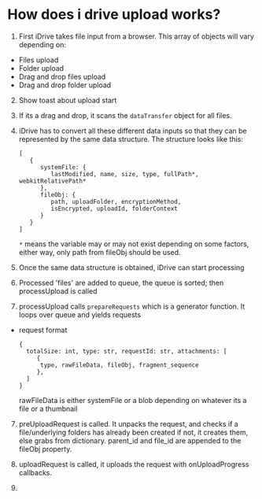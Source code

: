 # How does i drive upload works?

1) First iDrive takes file input from a browser. This array of objects will vary depending on:
 - Files upload
 - Folder upload
 - Drag and drop files upload
 - Drag and drop folder upload

2) Show toast about upload start

2) If its a drag and drop, it scans the `dataTransfer` object for all files.


3) iDrive has to convert all these different data inputs so that they can be 
represented by the same data structure. The structure looks like this:
 
   ``` 
   [  
      {  
         systemFile: {
            lastModified, name, size, type, fullPath*, webkitRelativePath*
         }, 
         fileObj: {
            path, uploadFolder, encryptionMethod, 
            isEncrypted, uploadId, folderContext
         }
      }
   ]
   ```

   `*` means the variable may or may not exist depending on some factors, either way, only path from fileObj should be used.


5) Once the same data structure is obtained, iDrive can start processing


5) Processed 'files' are added to queue, the queue is sorted; then processUpload is called


6) processUpload calls `prepareRequests` which is a generator function. It loops over queue and yields requests
 - request format
    ```
   {
      totalSize: int, type: str, requestId: str, attachments: [
         {
          type, rawFileData, fileObj, fragment_sequence
         },
      ]
   }
    ```
   
   rawFileData is either systemFile or a blob depending on whatever its a file or a thumbnail

7) preUploadRequest is called. It unpacks the request, and checks if a file/underlying folders has already been created
if not, it creates them, else grabs from dictionary. parent_id and file_id are appended to the fileObj property.


8) uploadRequest is called, it uploads the request with onUploadProgress callbacks.


9) 